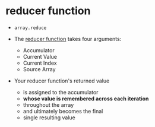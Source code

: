 # reducer function

- `array.reduce`

- The [reducer function](reducer-function) takes four arguments:
     - Accumulator
     - Current Value
     - Current Index
     - Source Array
- Your reducer function's returned value
     - is assigned to the accumulator
     - **whose value is remembered across each iteration**
     - throughout the array
     - and ultimately becomes the final
     - single resulting value
